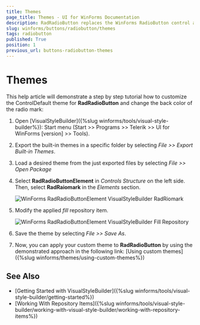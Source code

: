 ```yaml
---
title: Themes
page_title: Themes - UI for WinForms Documentation
description: RadRadioButton replaces the WinForms RadioButton control and adds robust data binding, state management, and design options. 
slug: winforms/buttons/radiobutton/themes
tags: radiobutton
published: True
position: 1
previous_url: buttons-radiobutton-themes
---
```


# Themes

This help article will demonstrate a step by step tutorial how to customize the ControlDefault theme for __RadRadioButton__ and change the back color of the radio mark:

1. Open [VisualStyleBuilder]({%slug winforms/tools/visual-style-builder%}): Start menu (Start >> Programs >> Telerik >> UI for WinForms [version] >> Tools).

1. Export the built-in themes in a specific folder by selecting *File >> Export Built-in Themes*.

1. Load a desired theme from the just exported files by selecting *File >> Open Package*

1. Select __RadRadioButtonElement__ in *Controls Structure* on the left side. Then, select __RadRaiomark__ in the *Elements* section.

	![WinForms RadRadioButtonElement VisualStyleBuilder RadRiomark](images/radiobutton-customizing-appearance-themes001.png)

1. Modify the applied *fill* repository item. 

	![WinForms RadRadioButtonElement VisualStyleBuilder Fill Repository](images/radiobutton-customizing-appearance-themes002.png)

1. Save the theme by selecting *File >> Save As*.

1. Now, you can apply your custom theme to __RadRadioButton__ by using the demonstrated approach in the following link: [Using custom themes]({%slug winforms/themes/using-custom-themes%})

## See Also

* [Getting Started with VisualStyleBuilder]({%slug winforms/tools/visual-style-builder/getting-started%})
* [Working With Repository Items]({%slug winforms/tools/visual-style-builder/working-with-visual-style-builder/working-with-repository-items%})
